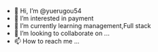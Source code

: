 - 👋 Hi, I’m @yuerugou54
- 👀 I’m interested in payment
- 🌱 I’m currently learning management,Full stack
- 💞️ I’m looking to collaborate on ...
- 📫 How to reach me ...

<!---
yuerugou54/yuerugou54 is a ✨ special ✨ repository because its `README.md` (this file) appears on your GitHub profile.
You can click the Preview link to take a look at your changes.
--->
